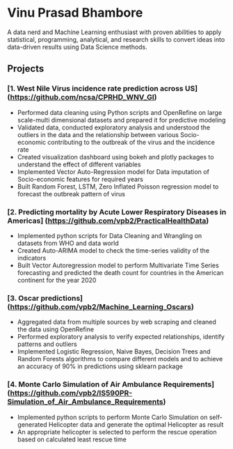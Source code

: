 # Vinu Prasad Bhambore

A data nerd and Machine Learning enthusiast with proven abilities to apply statistical, programming, analytical, and research skills to convert ideas into data-driven results using Data Science methods. 

## Projects

### [1. West Nile Virus incidence rate prediction across US] (https://github.com/ncsa/CPRHD_WNV_GI)
- Performed data cleaning using Python scripts and OpenRefine on large scale-multi dimensional datasets and prepared it for predictive modeling
- Validated data, conducted exploratory analysis and understood the outliers in the data and the relationship between various Socio-economic contributing to the outbreak of the virus and the incidence rate
- Created visualization dashboard using bokeh and plotly packages to understand the effect of different variables
- Implemented Vector Auto-Regression model for Data imputation of Socio-economic features for required years
- Built Random Forest, LSTM, Zero Inflated Poisson regression model to forecast the outbreak pattern of virus

### [2. Predicting mortality by Acute Lower Respiratory Diseases in Americas] (https://github.com/vpb2/PracticalHealthData)
- Implemented python scripts for Data Cleaning and Wrangling on datasets from WHO and data world
- Created Auto-ARIMA model to check the time-series validity of the indicators
- Built Vector Autoregression model to perform Multivariate Time Series forecasting and predicted the death count for countries in the American continent for the year 2020

### [3. Oscar predictions] (https://github.com/vpb2/Machine_Learning_Oscars)
- Aggregated data from multiple sources by web scraping and cleaned the data using OpenRefine
- Performed exploratory analysis to verify expected relationships, identify patterns and outliers
- Implemented Logistic Regression, Naive Bayes, Decision Trees and Random Forests algorithms to compare different models and to achieve an accuracy of 90% in predictions using sklearn package

### [4. Monte Carlo Simulation of Air Ambulance Requirements] (https://github.com/vpb2/IS590PR-Simulation_of_Air_Ambulance_Requirements)
- Implemented python scripts to perform Monte Carlo Simulation on self-generated Helicopter data and generate the optimal Helicopter as result
- An appropriate helicopter is selected to perform the rescue operation based on calculated least rescue time
